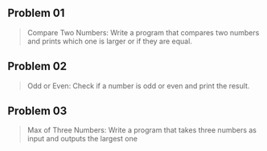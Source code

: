 ## Problem 01
> Compare Two Numbers: Write a program that compares two numbers and prints which one is larger or if they are equal.
## Problem 02
>  Odd or Even: Check if a number is odd or even and print the result.
## Problem 03
> Max of Three Numbers: Write a program that takes three numbers as input and outputs the largest one